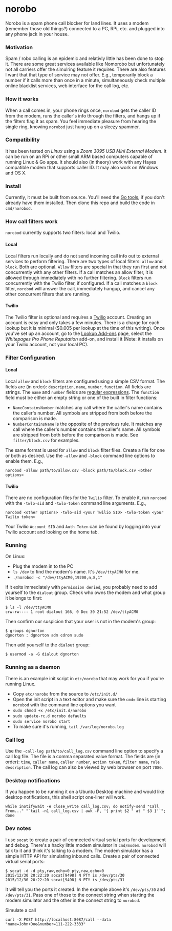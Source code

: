 # norobo
Norobo is a spam phone call blocker for land lines.  It uses a modem (remember those old things?) connected to a PC, RPi, etc. and plugged into any phone jack in your house.

### Motivation
Spam / robo calling is an epidemic and relativly little has been done to stop it.  There are some great services available like Nomorobo but unfortunately not all carriers offer the simulring feature it requires.  There are also features I want that that type of service may not offer.  E.g., temporarily block a number if it calls more than once in a minute, simultaneously check multiple online blacklist services, web interface for the call log, etc.

### How it works
When a call comes in, your phone rings once, `norobod` gets the caller ID from the modem, runs the caller's info through the filters, and hangs up if the filters flag it as spam. You feel immediate pleasure from hearing the single ring, knowing `norobod` just hung up on a sleezy spammer.

### Compatibility
It has been tested on *Linux* using a *Zoom 3095 USB Mini External Modem*.  It can be run on an RPi or other small ARM based computers capable of running Linux & Go apps.  It should also (in theory) work with any Hayes compatible modem that supports caller ID.  It may also work on Windows and OS X.

### Install
Currently, it must be built from source.  You'll need the [Go tools](https://golang.org/doc/install), if you don't already have them installed.  Then clone this repo and build the code in `cmd/norobod`.

### How call filters work
`norobod` currently supports two filters: local and Twilio. 
#### Local
Local filters run locally and do not send incoming call info out to external services to perform filtering. There are two types of local filters: `allow` and `block`. Both are optional. `Allow` filters are special in that they run first and not concurrently with any other filters. If a call matches an allow filter, it is allowed through immediately with no further filtering. `Block` filters run concurrently with the Twilio filter, if configured. If a call matches a `block` filter, `norobod` will answer the call, immediately hangup, and cancel any other concurrent filters that are running.
#### Twilio
The Twilio filter is optional and requires a [Twilio](https://www.twilio.com) account. Creating an account is easy and only takes a few minutes. There is a charge for each lookup but it is minimal ($0.005 per lookup at the time of this writing). Once you've set up an account, go to the [Lookup Add-ons](https://www.twilio.com/console/lookup/add-ons) page, select the *Whitepages Pro Phone Reputation* add-on, and install it (Note: it installs on your Twilio account, not your local PC).

### Filter Configuration
#### Local
Local `allow` and `block` filters are configured using a simple CSV format.  The fields are (in order): `description`, `name`, `number`, `function`.  All fields are strings.  The `name` and `number` fields are [regular expressions](https://golang.org/pkg/regexp/syntax/).  The `function` field must be either an empty string or one of the built in filter functions:
- `NameContainsNumber` matches any call where the caller's name contains the caller's number.  All symbols are stripped from both before the comparison is made.
- `NumberContainsName` is the opposite of the previous rule.  It matches any call where the caller's number contains the caller's name.  All symbols are stripped from both before the comparison is made.
See `filter/block.csv` for examples.

The same format is used for `allow` and `block` filter files. Create a file for one or both as desired. Use the `-allow` and `-block` command line options to enable them. E.g., 
```
norobod -allow path/to/allow.csv -block path/to/block.csv <other options>
```

#### Twilio
There are no configuration files for the `Twilio` filter. To enable it, run `norobod` with the `-twlo-sid` and `-twlo-token` command line arguments. E.g.,
```
norobod <other options> -twlo-sid <your Twilio SID> -twlo-token <your Twilio token>
```
Your Twilio `Account SID` and `Auth Token` can be found by logging into your Twilio account and looking on the home tab.

### Running
On Linux:
- Plug the modem in to the PC
- `ls /dev` to find the modem's name. It's `/dev/ttyACM0` for me.
- `./norobod -c "/dev/ttyACM0,19200,n,8,1"`

If it exits immediately with `permission denied`, you probably need to add yourself to the `dialout` group.  Check who owns the modem and what group it belongs to first:
```
$ ls -l /dev/ttyACM0
crw-rw---- 1 root dialout 166, 0 Dec 30 21:52 /dev/ttyACM0
```
Then confirm our suspicion that your user is not in the modem's group:
```
$ groups dgnorton
dgnorton : dgnorton adm cdrom sudo
```
Then add yourself to the `dialout` group:
```
$ usermod -a -G dialout dgnorton
```
### Running as a daemon
There is an example init script in `etc/norobo` that may work for you if you're running Linux.
- Copy `etc/norobo` from the source to `/etc/init.d/`
- Open the init script in a text editor and make sure the `cmd=` line is starting `norobod` with the command line options you want
- `sudo chmod +x /etc/init.d/norobo`
- `sudo update-rc.d norobo defaults`
- `sudo service norobo start`
- To make sure it's running, `tail /var/log/norobo.log`

### Call log
Use the `-call-log path/to/call_log.csv` command line option to specify a call log file.  The file is a comma separated value format.  The fields are (in order): `time`, `caller name`, `caller number`, `action taken`, `filter name`, `rule description`.  The call log can also be viewed by web browser on port `7080`.

### Desktop notifications
If you happen to be running it on a Ubuntu Desktop machine and would like desktop notifications, this shell script one-liner will work.
```
while inotifywait -e close_write call_log.csv; do notify-send "Call From..." "`tail -n1 call_log.csv | awk -F, '{ print $2 " at " $3 }'`"; done
```

### Dev notes
I use `socat` to create a pair of connected virtual serial ports for development and debug.  There's a hacky little modem simulator in `cmd/modem`.  `norobod` will talk to it and think it's talking to a modem.  The modem simulator has a simple HTTP API for simulating inbound calls.
Create a pair of connected virtual serial ports:
```
$ socat -d -d pty,raw,echo=0 pty,raw,echo=0
2015/12/30 20:22:20 socat[9498] N PTY is /dev/pts/30
2015/12/30 20:22:20 socat[9498] N PTY is /dev/pts/31
```
It will tell you the ports it created.  In the example above it's `/dev/pts/30` and `/dev/pts/31`.  Pass one of those to the connect string when starting the modem simulator and the other in the connect string to `norobod`.

Simulate a call
```
curl -X POST http://localhost:8087/call --data "name=John+Doe&number=111-222-3333"
```
